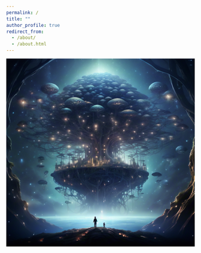 ```yaml
---
permalink: /
title: ""
author_profile: true
redirect_from: 
  - /about/
  - /about.html
---
```

![](images/2021492663.png#pic_center)

